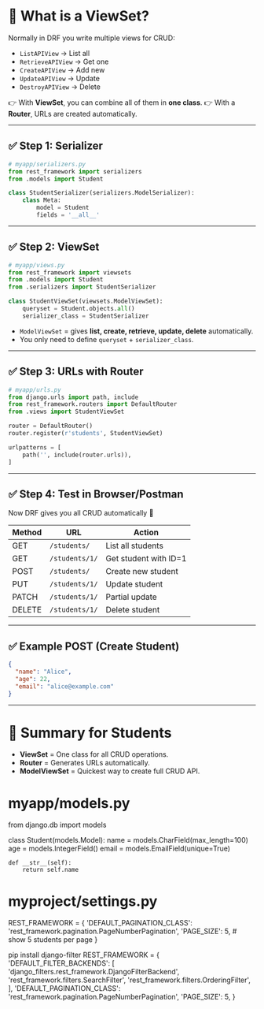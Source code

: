 
# 🔎 What is a ViewSet?

Normally in DRF you write multiple views for CRUD:

* `ListAPIView` → List all
* `RetrieveAPIView` → Get one
* `CreateAPIView` → Add new
* `UpdateAPIView` → Update
* `DestroyAPIView` → Delete

👉 With **ViewSet**, you can combine all of them in **one class**.
👉 With a **Router**, URLs are created automatically.

---

## ✅ Step 1: Serializer

```python
# myapp/serializers.py
from rest_framework import serializers
from .models import Student

class StudentSerializer(serializers.ModelSerializer):
    class Meta:
        model = Student
        fields = '__all__'
```

---

## ✅ Step 2: ViewSet

```python
# myapp/views.py
from rest_framework import viewsets
from .models import Student
from .serializers import StudentSerializer

class StudentViewSet(viewsets.ModelViewSet):
    queryset = Student.objects.all()
    serializer_class = StudentSerializer
```

* `ModelViewSet` = gives **list, create, retrieve, update, delete** automatically.
* You only need to define `queryset` + `serializer_class`.

---

## ✅ Step 3: URLs with Router

```python
# myapp/urls.py
from django.urls import path, include
from rest_framework.routers import DefaultRouter
from .views import StudentViewSet

router = DefaultRouter()
router.register(r'students', StudentViewSet)

urlpatterns = [
    path('', include(router.urls)),
]
```

---

## ✅ Step 4: Test in Browser/Postman

Now DRF gives you all CRUD automatically 🚀

| Method | URL            | Action                |
| ------ | -------------- | --------------------- |
| GET    | `/students/`   | List all students     |
| GET    | `/students/1/` | Get student with ID=1 |
| POST   | `/students/`   | Create new student    |
| PUT    | `/students/1/` | Update student        |
| PATCH  | `/students/1/` | Partial update        |
| DELETE | `/students/1/` | Delete student        |

---

## ✅ Example POST (Create Student)

```json
{
  "name": "Alice",
  "age": 22,
  "email": "alice@example.com"
}
```

---

# 📌 Summary for Students

* **ViewSet** = One class for all CRUD operations.
* **Router** = Generates URLs automatically.
* **ModelViewSet** = Quickest way to create full CRUD API.





# myapp/models.py
from django.db import models

class Student(models.Model):
    name = models.CharField(max_length=100)
    age = models.IntegerField()
    email = models.EmailField(unique=True)

    def __str__(self):
        return self.name



# myproject/settings.py
REST_FRAMEWORK = {
    'DEFAULT_PAGINATION_CLASS': 'rest_framework.pagination.PageNumberPagination',
    'PAGE_SIZE': 5,  # show 5 students per page
}


pip install django-filter
REST_FRAMEWORK = {
    'DEFAULT_FILTER_BACKENDS': [
        'django_filters.rest_framework.DjangoFilterBackend',
        'rest_framework.filters.SearchFilter',
        'rest_framework.filters.OrderingFilter',
    ],
    'DEFAULT_PAGINATION_CLASS': 'rest_framework.pagination.PageNumberPagination',
    'PAGE_SIZE': 5,
}
